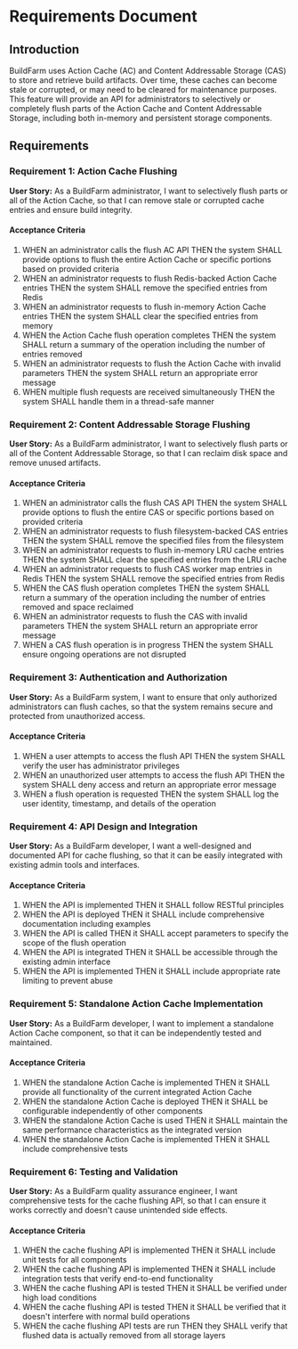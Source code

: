 # Requirements Document

## Introduction

BuildFarm uses Action Cache (AC) and Content Addressable Storage (CAS) to store and retrieve build artifacts. Over time, these caches can become stale or corrupted, or may need to be cleared for maintenance purposes. This feature will provide an API for administrators to selectively or completely flush parts of the Action Cache and Content Addressable Storage, including both in-memory and persistent storage components.

## Requirements

### Requirement 1: Action Cache Flushing

**User Story:** As a BuildFarm administrator, I want to selectively flush parts or all of the Action Cache, so that I can remove stale or corrupted cache entries and ensure build integrity.

#### Acceptance Criteria

1. WHEN an administrator calls the flush AC API THEN the system SHALL provide options to flush the entire Action Cache or specific portions based on provided criteria
2. WHEN an administrator requests to flush Redis-backed Action Cache entries THEN the system SHALL remove the specified entries from Redis
3. WHEN an administrator requests to flush in-memory Action Cache entries THEN the system SHALL clear the specified entries from memory
4. WHEN the Action Cache flush operation completes THEN the system SHALL return a summary of the operation including the number of entries removed
5. WHEN an administrator requests to flush the Action Cache with invalid parameters THEN the system SHALL return an appropriate error message
6. WHEN multiple flush requests are received simultaneously THEN the system SHALL handle them in a thread-safe manner

### Requirement 2: Content Addressable Storage Flushing

**User Story:** As a BuildFarm administrator, I want to selectively flush parts or all of the Content Addressable Storage, so that I can reclaim disk space and remove unused artifacts.

#### Acceptance Criteria

1. WHEN an administrator calls the flush CAS API THEN the system SHALL provide options to flush the entire CAS or specific portions based on provided criteria
2. WHEN an administrator requests to flush filesystem-backed CAS entries THEN the system SHALL remove the specified files from the filesystem
3. WHEN an administrator requests to flush in-memory LRU cache entries THEN the system SHALL clear the specified entries from the LRU cache
4. WHEN an administrator requests to flush CAS worker map entries in Redis THEN the system SHALL remove the specified entries from Redis
5. WHEN the CAS flush operation completes THEN the system SHALL return a summary of the operation including the number of entries removed and space reclaimed
6. WHEN an administrator requests to flush the CAS with invalid parameters THEN the system SHALL return an appropriate error message
7. WHEN a CAS flush operation is in progress THEN the system SHALL ensure ongoing operations are not disrupted

### Requirement 3: Authentication and Authorization

**User Story:** As a BuildFarm system, I want to ensure that only authorized administrators can flush caches, so that the system remains secure and protected from unauthorized access.

#### Acceptance Criteria

1. WHEN a user attempts to access the flush API THEN the system SHALL verify the user has administrator privileges
2. WHEN an unauthorized user attempts to access the flush API THEN the system SHALL deny access and return an appropriate error message
3. WHEN a flush operation is requested THEN the system SHALL log the user identity, timestamp, and details of the operation

### Requirement 4: API Design and Integration

**User Story:** As a BuildFarm developer, I want a well-designed and documented API for cache flushing, so that it can be easily integrated with existing admin tools and interfaces.

#### Acceptance Criteria

1. WHEN the API is implemented THEN it SHALL follow RESTful principles
2. WHEN the API is deployed THEN it SHALL include comprehensive documentation including examples
3. WHEN the API is called THEN it SHALL accept parameters to specify the scope of the flush operation
4. WHEN the API is integrated THEN it SHALL be accessible through the existing admin interface
5. WHEN the API is implemented THEN it SHALL include appropriate rate limiting to prevent abuse

### Requirement 5: Standalone Action Cache Implementation

**User Story:** As a BuildFarm developer, I want to implement a standalone Action Cache component, so that it can be independently tested and maintained.

#### Acceptance Criteria

1. WHEN the standalone Action Cache is implemented THEN it SHALL provide all functionality of the current integrated Action Cache
2. WHEN the standalone Action Cache is deployed THEN it SHALL be configurable independently of other components
3. WHEN the standalone Action Cache is used THEN it SHALL maintain the same performance characteristics as the integrated version
4. WHEN the standalone Action Cache is implemented THEN it SHALL include comprehensive tests

### Requirement 6: Testing and Validation

**User Story:** As a BuildFarm quality assurance engineer, I want comprehensive tests for the cache flushing API, so that I can ensure it works correctly and doesn't cause unintended side effects.

#### Acceptance Criteria

1. WHEN the cache flushing API is implemented THEN it SHALL include unit tests for all components
2. WHEN the cache flushing API is implemented THEN it SHALL include integration tests that verify end-to-end functionality
3. WHEN the cache flushing API is tested THEN it SHALL be verified under high load conditions
4. WHEN the cache flushing API is tested THEN it SHALL be verified that it doesn't interfere with normal build operations
5. WHEN the cache flushing API tests are run THEN they SHALL verify that flushed data is actually removed from all storage layers